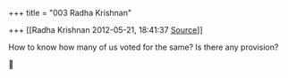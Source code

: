 +++
title = "003 Radha Krishnan"

+++
[[Radha Krishnan	2012-05-21, 18:41:37 [Source](https://groups.google.com/g/samskrita/c/iQRm52cp0Aw)]]



How to know how many of us voted for the same? Is there any provision?  



